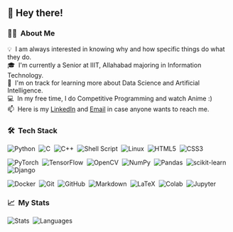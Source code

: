 <h2>👋 Hey there!</h2>

### 👨‍💻 &nbsp;About Me

💡 &nbsp;I am always interested in knowing why and how specific things do what they do.\
🎓 &nbsp;I'm currently a Senior at IIIT, Allahabad majoring in Information Technology.\
🌱 &nbsp;I'm on track for learning more about Data Science and Artificial Intelligence.\
💻 &nbsp;In my free time, I do Competitive Programming and watch Anime :)\
📫 &nbsp;Here is my [LinkedIn](https://www.linkedin.com/in/007prateekd/) and [Email](mailto:007prateekd@gmail.com) in case anyone wants to reach me.


### 🛠 &nbsp;Tech Stack

<img alt="Python" src="https://img.shields.io/badge/python-%2314354C.svg?&style=for-the-badge&logo=python&logoColor=white"/>&nbsp;
<img alt="C" src="https://img.shields.io/badge/c-%2300599C.svg?&style=for-the-badge&logo=c&logoColor=white"/>&nbsp;
<img alt="C++" src="https://img.shields.io/badge/c++-%2300599C.svg?&style=for-the-badge&logo=c%2B%2B&ogoColor=white"/>&nbsp;
<img alt="Shell Script" src="https://img.shields.io/badge/shell_script-%23121011.svg?style=for-the-badge&logo=gnu-bash&logoColor=white"/>&nbsp;
<img alt="Linux" src="https://img.shields.io/badge/Linux-FCC624?style=for-the-badge&logo=linux&logoColor=black"/>&nbsp;
<img alt="HTML5" src="https://img.shields.io/badge/html5-%23E34F26.svg?&style=for-the-badge&logo=html5&logoColor=white"/>&nbsp;
<img alt="CSS3" src="https://img.shields.io/badge/css3-%231572B6.svg?&style=for-the-badge&logo=css3&logoColor=white"/>&nbsp;

![PyTorch](https://img.shields.io/badge/PyTorch-%23EE4C2C.svg?style=for-the-badge&logo=PyTorch&logoColor=white)&nbsp;
![TensorFlow](https://img.shields.io/badge/TensorFlow-%23FF6F00.svg?style=for-the-badge&logo=TensorFlow&logoColor=white)&nbsp;
![OpenCV](https://img.shields.io/badge/opencv-%23white.svg?style=for-the-badge&logo=opencv&logoColor=white)&nbsp;
![NumPy](https://img.shields.io/badge/numpy-%23013243.svg?style=for-the-badge&logo=numpy&logoColor=white)&nbsp;
![Pandas](https://img.shields.io/badge/pandas-%23150458.svg?style=for-the-badge&logo=pandas&logoColor=white)&nbsp;
![scikit-learn](https://img.shields.io/badge/scikit--learn-%23F7931E.svg?style=for-the-badge&logo=scikit-learn&logoColor=white)&nbsp;
<img alt="Django" src="https://img.shields.io/badge/django-%23092E20.svg?&style=for-the-badge&logo=django&logoColor=white"/>&nbsp;

![Docker](https://img.shields.io/badge/docker-%230db7ed.svg?style=for-the-badge&logo=docker&logoColor=white)&nbsp;
<img alt="Git" src="https://img.shields.io/badge/git-%23F05033.svg?&style=for-the-badge&logo=git&logoColor=white"/>&nbsp;
<img alt="GitHub" src="https://img.shields.io/badge/github-%23121011.svg?&style=for-the-badge&logo=github&logoColor=white"/>&nbsp;
<img alt="Markdown" src="https://img.shields.io/badge/markdown-%23000000.svg?&style=for-the-badge&logo=markdown&logoColor=white"/>&nbsp;
<img alt="LaTeX" src="https://img.shields.io/badge/latex-%23008080.svg?&style=for-the-badge&logo=latex&logoColor=white"/>&nbsp;
![Colab](https://img.shields.io/badge/Colab-F9AB00?style=for-the-badge&logo=googlecolab&color=525252)&nbsp;
<img alt="Jupyter" src="https://img.shields.io/badge/Jupyter-%23F37626.svg?&style=for-the-badge&logo=Jupyter&logoColor=white"/>&nbsp;


### 📈  &nbsp;My Stats

![Stats](https://github-readme-stats.vercel.app/api?username=007prateekd&theme=github_dark)&nbsp;
![Languages](https://github-readme-stats.vercel.app/api/top-langs/?username=007prateekd&layout=compact&theme=github_dark)
